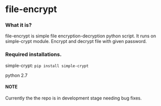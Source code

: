 # file-encrypt

### What it is?
file-encrypt is simple file encryption-decryption python script. It runs on simple-crypt module. Encrypt and decrypt file with given password.

### Required installations.
simple-crypt: `pip install simple-crypt` 

python 2.7

#### NOTE
Currently the the repo is in development stage needing bug fixes.
